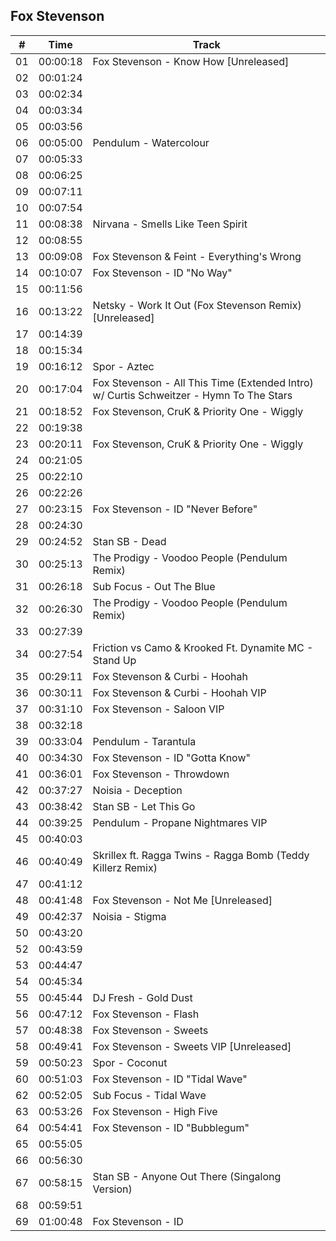 ## Fox Stevenson

| \#  | Time     | Track                                                                              |
| --- | -------- | ---------------------------------------------------------------------------------- |
| 01  | 00:00:18 | Fox Stevenson - Know How [Unreleased] |
| 02  | 00:01:24 |  |
| 03  | 00:02:34 |  |
| 04  | 00:03:34 |  |
| 05  | 00:03:56 |  |
| 06  | 00:05:00 | Pendulum - Watercolour |
| 07  | 00:05:33 |  |
| 08  | 00:06:25 |  |
| 09  | 00:07:11 |  |
| 10  | 00:07:54 |  |
| 11  | 00:08:38 | Nirvana - Smells Like Teen Spirit |
| 12  | 00:08:55 |  |
| 13  | 00:09:08 | Fox Stevenson & Feint - Everything's Wrong |
| 14  | 00:10:07 | Fox Stevenson - ID "No Way" |
| 15  | 00:11:56 |  |
| 16  | 00:13:22 | Netsky - Work It Out (Fox Stevenson Remix) [Unreleased] |
| 17  | 00:14:39 |  |
| 18  | 00:15:34 |  |
| 19  | 00:16:12 | Spor - Aztec |
| 20  | 00:17:04 | Fox Stevenson - All This Time (Extended Intro) w/ Curtis Schweitzer - Hymn To The Stars |
| 21  | 00:18:52 | Fox Stevenson, CruK & Priority One - Wiggly |
| 22  | 00:19:38 |  |
| 23  | 00:20:11 | Fox Stevenson, CruK & Priority One - Wiggly |
| 24  | 00:21:05 |  |
| 25  | 00:22:10 |  |
| 26  | 00:22:26 |  |
| 27  | 00:23:15 | Fox Stevenson - ID "Never Before" |
| 28  | 00:24:30 |  |
| 29  | 00:24:52 | Stan SB - Dead |
| 30  | 00:25:13 | The Prodigy - Voodoo People (Pendulum Remix) |
| 31  | 00:26:18 | Sub Focus - Out The Blue |
| 32  | 00:26:30 | The Prodigy - Voodoo People (Pendulum Remix) |
| 33  | 00:27:39 |  |
| 34  | 00:27:54 | Friction vs Camo & Krooked Ft. Dynamite MC - Stand Up |
| 35  | 00:29:11 | Fox Stevenson & Curbi - Hoohah |
| 36  | 00:30:11 | Fox Stevenson & Curbi - Hoohah VIP |
| 37  | 00:31:10 | Fox Stevenson - Saloon VIP |
| 38  | 00:32:18 |  |
| 39  | 00:33:04 | Pendulum - Tarantula |
| 40  | 00:34:30 | Fox Stevenson - ID "Gotta Know" |
| 41  | 00:36:01 | Fox Stevenson - Throwdown |
| 42  | 00:37:27 | Noisia - Deception |
| 43  | 00:38:42 | Stan SB - Let This Go |
| 44  | 00:39:25 | Pendulum - Propane Nightmares VIP |
| 45  | 00:40:03 |  |
| 46  | 00:40:49 | Skrillex ft. Ragga Twins - Ragga Bomb (Teddy Killerz Remix) |
| 47  | 00:41:12 |  |
| 48  | 00:41:48 | Fox Stevenson - Not Me [Unreleased] |
| 49  | 00:42:37 | Noisia - Stigma |
| 50  | 00:43:20 |  |
| 52  | 00:43:59 |  |
| 53  | 00:44:47 |  |
| 54  | 00:45:34 |  |
| 55  | 00:45:44 | DJ Fresh - Gold Dust |
| 56  | 00:47:12 | Fox Stevenson - Flash |
| 57  | 00:48:38 | Fox Stevenson - Sweets |
| 58  | 00:49:41 | Fox Stevenson - Sweets VIP [Unreleased] |
| 59  | 00:50:23 | Spor - Coconut |
| 60  | 00:51:03 | Fox Stevenson - ID "Tidal Wave" |
| 62  | 00:52:05 | Sub Focus - Tidal Wave |
| 63  | 00:53:26 | Fox Stevenson - High Five |
| 64  | 00:54:41 | Fox Stevenson - ID "Bubblegum" |
| 65  | 00:55:05 |  |
| 66  | 00:56:30 |  |
| 67  | 00:58:15 | Stan SB - Anyone Out There (Singalong Version) |
| 68  | 00:59:51 |  |
| 69  | 01:00:48 | Fox Stevenson - ID |
